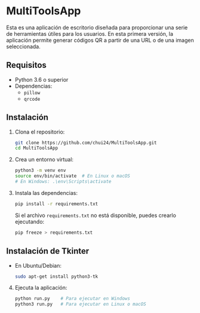 
# MultiToolsApp

Esta es una aplicación de escritorio diseñada para proporcionar una serie de herramientas útiles para los usuarios. En esta primera versión, la aplicación permite generar códigos QR a partir de una URL o de una imagen seleccionada.

## Requisitos

- Python 3.6 o superior
- Dependencias:
  - `pillow`
  - `qrcode`

## Instalación

1. Clona el repositorio:

   ```bash
   git clone https://github.com/chui24/MultiToolsApp.git
   cd MultiToolsApp
   ```

2. Crea un entorno virtual:

   ```bash
   python3 -m venv env
   source env/bin/activate  # En Linux o macOS
   # En Windows: .\env\Scripts\activate
   ```

3. Instala las dependencias:

   ```bash
   pip install -r requirements.txt
   ```

   Si el archivo `requirements.txt` no está disponible, puedes crearlo ejecutando:

   ```bash
   pip freeze > requirements.txt
   ```

## Instalación de Tkinter


- En Ubuntu/Debian:
  
  ```bash
  sudo apt-get install python3-tk


4. Ejecuta la aplicación:

   ```bash
   python run.py    # Para ejecutar en Windows
   python3 run.py   # Para ejecutar en Linux o macOS
   ```

